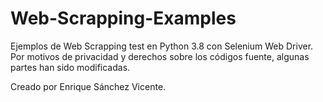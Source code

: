 # Web-Scrapping-Examples
 Ejemplos de Web Scrapping test en Python 3.8 con Selenium Web Driver.
 Por motivos de privacidad y derechos sobre los códigos fuente, algunas partes han sido modificadas.
 
 Creado por Enrique Sánchez Vicente.
